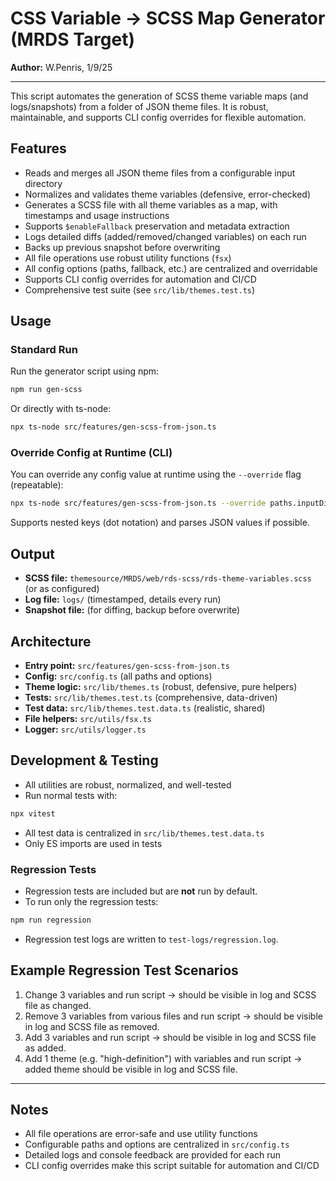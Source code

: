 
# CSS Variable → SCSS Map Generator (MRDS Target)

**Author:** W.Penris, 1/9/25

---

This script automates the generation of SCSS theme variable maps (and logs/snapshots) from a folder of JSON theme files. It is robust, maintainable, and supports CLI config overrides for flexible automation.

## Features

- Reads and merges all JSON theme files from a configurable input directory
- Normalizes and validates theme variables (defensive, error-checked)
- Generates a SCSS file with all theme variables as a map, with timestamps and usage instructions
- Supports `$enableFallback` preservation and metadata extraction
- Logs detailed diffs (added/removed/changed variables) on each run
- Backs up previous snapshot before overwriting
- All file operations use robust utility functions (`fsx`)
- All config options (paths, fallback, etc.) are centralized and overridable
- Supports CLI config overrides for automation and CI/CD
- Comprehensive test suite (see `src/lib/themes.test.ts`)

## Usage

### Standard Run

Run the generator script using npm:

```sh
npm run gen-scss
```

Or directly with ts-node:

```sh
npx ts-node src/features/gen-scss-from-json.ts
```

### Override Config at Runtime (CLI)

You can override any config value at runtime using the `--override` flag (repeatable):

```sh
npx ts-node src/features/gen-scss-from-json.ts --override paths.inputDirJson=some/other/dir --override paths.OUTFILE_SCSS=custom.scss --override enableFallbackDefault=true
```

Supports nested keys (dot notation) and parses JSON values if possible.

## Output

- **SCSS file:** `themesource/MRDS/web/rds-scss/rds-theme-variables.scss` (or as configured)
- **Log file:** `logs/` (timestamped, details every run)
- **Snapshot file:** (for diffing, backup before overwrite)

## Architecture

- **Entry point:** `src/features/gen-scss-from-json.ts`
- **Config:** `src/config.ts` (all paths and options)
- **Theme logic:** `src/lib/themes.ts` (robust, defensive, pure helpers)
- **Tests:** `src/lib/themes.test.ts` (comprehensive, data-driven)
- **Test data:** `src/lib/themes.test.data.ts` (realistic, shared)
- **File helpers:** `src/utils/fsx.ts`
- **Logger:** `src/utils/logger.ts`


## Development & Testing

- All utilities are robust, normalized, and well-tested
- Run normal tests with:

```sh
npx vitest
```

- All test data is centralized in `src/lib/themes.test.data.ts`
- Only ES imports are used in tests

### Regression Tests

- Regression tests are included but are **not** run by default.
- To run only the regression tests:

```sh
npm run regression
```

- Regression test logs are written to `test-logs/regression.log`.

## Example Regression Test Scenarios

1. Change 3 variables and run script → should be visible in log and SCSS file as changed.
2. Remove 3 variables from various files and run script → should be visible in log and SCSS file as removed.
3. Add 3 variables and run script → should be visible in log and SCSS file as added.
4. Add 1 theme (e.g. "high-definition") with variables and run script → added theme should be visible in log and SCSS file.

---

## Notes

- All file operations are error-safe and use utility functions
- Configurable paths and options are centralized in `src/config.ts`
- Detailed logs and console feedback are provided for each run
- CLI config overrides make this script suitable for automation and CI/CD
